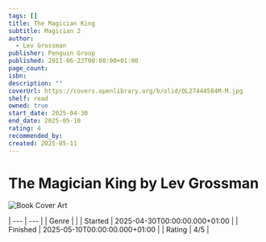 ```yaml
---
tags: []
title: The Magician King
subtitle: Magician 2
author:
  - Lev Grossman
publisher: Penguin Group
published: 2011-06-23T00:00:00+01:00
page_count: 
isbn: 
description: ""
coverUrl: https://covers.openlibrary.org/b/olid/OL27444584M-M.jpg
shelf: read
owned: true
start_date: 2025-04-30
end_date: 2025-05-10
rating: 4
recommended_by: 
created: 2025-05-11
---
```


# The Magician King by Lev Grossman

![Book Cover Art](https://covers.openlibrary.org/b/olid/OL27444584M-M.jpg)


| --- | --- |
| Genre |  |
| Started | 2025-04-30T00:00:00.000+01:00 |
| Finished | 2025-05-10T00:00:00.000+01:00 |
| Rating | 4/5 |


